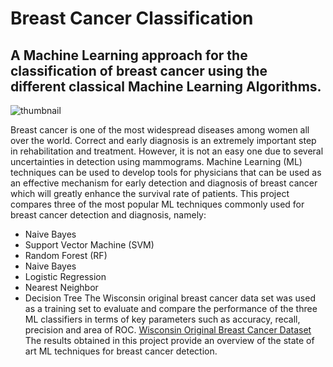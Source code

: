 # Breast Cancer Classification
## A Machine Learning approach for the classification of breast cancer using the different classical Machine Learning Algorithms.

![thumbnail](https://user-images.githubusercontent.com/10113553/50084600-8a5a6d80-021d-11e9-874d-9a71fe8ed9c3.png)

Breast cancer is one of the most widespread diseases among women all over the world. Correct and early diagnosis is an extremely important step in rehabilitation and treatment. However, it is not an easy one due to several uncertainties
in detection using mammograms. Machine Learning (ML) techniques can be used to develop tools for physicians that can be used as an effective mechanism for early detection and diagnosis of breast cancer which will greatly enhance the survival
rate of patients. This project compares three of the most popular ML techniques commonly used for breast cancer detection and
diagnosis, namely:
* Naive Bayes 
* Support Vector Machine (SVM)
* Random Forest (RF) 
* Naive Bayes 
* Logistic Regression 
* Nearest Neighbor
* Decision Tree
The Wisconsin original breast cancer data set was used as a training set to evaluate and compare the performance of the three ML classifiers in terms of key parameters such as accuracy, recall, precision and area of ROC.
[Wisconsin Original Breast Cancer Dataset](https://archive.ics.uci.edu/ml/datasets/breast+cancer+wisconsin+(original))
The results obtained in this project provide an overview of the state of art ML techniques for breast cancer detection.

